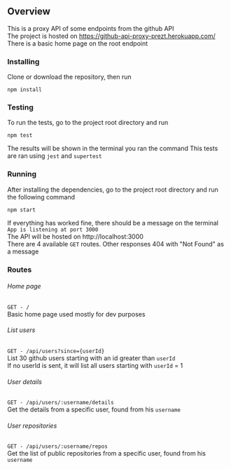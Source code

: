 ## Overview
This is a proxy API of some endpoints from the github API  
The project is hosted on https://github-api-proxy-prezt.herokuapp.com/  
There is a basic home page on the root endpoint  

### Installing
Clone or download the repository, then run  
```
npm install
```

### Testing
To run the tests, go to the project root directory and run  
```
npm test
```
The results will be shown in the terminal you ran the command
This tests are ran using `jest` and `supertest`  

### Running
After installing the dependencies, go to the project root directory and run the following command  
```
npm start
```
If everything has worked fine, there should be a message on the terminal `App is listening at port 3000`  
The API will be hosted on http://localhost:3000  
There are 4 available `GET` routes. Other responses 404 with "Not Found" as a message  

### Routes
###### Home page
`GET - /`  
Basic home page used mostly for dev purposes
###### List users
`GET - /api/users?since={userId}`  
List 30 github users starting with an id greater than `userId`  
If no userId is sent, it will list all users starting with `userId` = 1
###### User details
`GET - /api/users/:username/details`  
Get the details from a specific user, found from his `username`
###### User repositories
`GET - /api/users/:username/repos`  
Get the list of public repositories from a specific user, found from his `username`